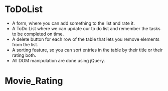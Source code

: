# ToDoList
* A form, where you can add something to the list and rate it.
* A ToDo List where we can update our to do list and remember the tasks to be completed on time. 
* A delete button for each row of the table that lets you remove elements from the list.
* A sorting feature, so you can sort entries in the table by their title or their rating both.
* All DOM manipulation are done using jQuery.

# Movie_Rating
